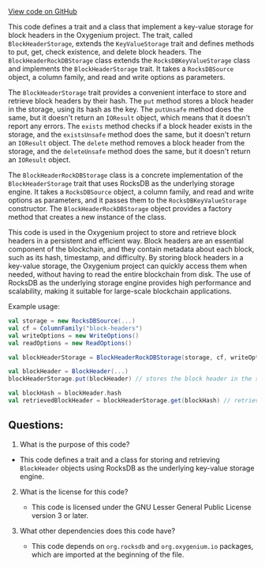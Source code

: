 [View code on GitHub](https://github.com/oxygenium/oxygenium/flow/src/main/scala/org/oxygenium/flow/io/BlockHeaderStorage.scala)

This code defines a trait and a class that implement a key-value storage for block headers in the Oxygenium project. The trait, called `BlockHeaderStorage`, extends the `KeyValueStorage` trait and defines methods to put, get, check existence, and delete block headers. The `BlockHeaderRockDBStorage` class extends the `RocksDBKeyValueStorage` class and implements the `BlockHeaderStorage` trait. It takes a `RocksDBSource` object, a column family, and read and write options as parameters. 

The `BlockHeaderStorage` trait provides a convenient interface to store and retrieve block headers by their hash. The `put` method stores a block header in the storage, using its hash as the key. The `putUnsafe` method does the same, but it doesn't return an `IOResult` object, which means that it doesn't report any errors. The `exists` method checks if a block header exists in the storage, and the `existsUnsafe` method does the same, but it doesn't return an `IOResult` object. The `delete` method removes a block header from the storage, and the `deleteUnsafe` method does the same, but it doesn't return an `IOResult` object.

The `BlockHeaderRockDBStorage` class is a concrete implementation of the `BlockHeaderStorage` trait that uses RocksDB as the underlying storage engine. It takes a `RocksDBSource` object, a column family, and read and write options as parameters, and it passes them to the `RocksDBKeyValueStorage` constructor. The `BlockHeaderRockDBStorage` object provides a factory method that creates a new instance of the class.

This code is used in the Oxygenium project to store and retrieve block headers in a persistent and efficient way. Block headers are an essential component of the blockchain, and they contain metadata about each block, such as its hash, timestamp, and difficulty. By storing block headers in a key-value storage, the Oxygenium project can quickly access them when needed, without having to read the entire blockchain from disk. The use of RocksDB as the underlying storage engine provides high performance and scalability, making it suitable for large-scale blockchain applications. 

Example usage:

```scala
val storage = new RocksDBSource(...)
val cf = ColumnFamily("block-headers")
val writeOptions = new WriteOptions()
val readOptions = new ReadOptions()

val blockHeaderStorage = BlockHeaderRockDBStorage(storage, cf, writeOptions, readOptions)

val blockHeader = BlockHeader(...)
blockHeaderStorage.put(blockHeader) // stores the block header in the storage

val blockHash = blockHeader.hash
val retrievedBlockHeader = blockHeaderStorage.get(blockHash) // retrieves the block header from the storage
```
## Questions: 
 1. What is the purpose of this code?
   - This code defines a trait and a class for storing and retrieving `BlockHeader` objects using RocksDB as the underlying key-value storage engine.

2. What is the license for this code?
   - This code is licensed under the GNU Lesser General Public License version 3 or later.

3. What other dependencies does this code have?
   - This code depends on `org.rocksdb` and `org.oxygenium.io` packages, which are imported at the beginning of the file.